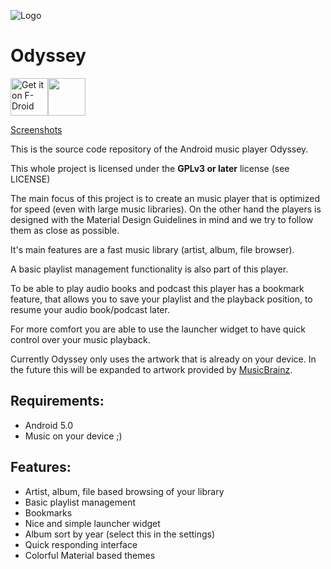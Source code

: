 ![Logo](https://raw.githubusercontent.com/gateship-one/odyssey/master/app/src/main/res/mipmap-xxxhdpi/ic_launcher.png)

# Odyssey 

[<img src="https://f-droid.org/badge/get-it-on.png" alt="Get it on F-Droid" height="60">](https://f-droid.org/app/org.gateshipone.odyssey)<a href="https://play.google.com/store/apps/details?id=org.gateshipone.odyssey"><img src="https://play.google.com/intl/en_us/badges/images/generic/en_badge_web_generic.png" height="60"></a>

[Screenshots](https://github.com/gateship-one/odyssey/wiki/Screenshots)

This is the source code repository of the Android music player Odyssey. 

This whole project is licensed under the **GPLv3 or later** license (see LICENSE)

The main focus of this project is to create an music player that is optimized for speed (even with large music libraries).
On the other hand the players is designed with the Material Design Guidelines in mind and we try to follow them as close
as possible.

It's main features are a fast music library (artist, album, file browser).

A basic playlist management functionality is also part of this player.

To be able to play audio books and podcast this player has a bookmark feature, that allows you to save your playlist and the playback position, to
resume your audio book/podcast later. 

For more comfort you are able to use the launcher widget to have quick control over your music playback.

Currently Odyssey only uses the artwork that is already on your device. In the future this will be expanded to artwork provided by [MusicBrainz](https://www.musicbrainz.org). 

## Requirements: ##
 * Android 5.0
 * Music on your device ;)
 
## Features: ##
 * Artist, album, file based browsing of your library
 * Basic playlist management
 * Bookmarks
 * Nice and simple launcher widget
 * Album sort by year (select this in the settings)
 * Quick responding interface
 * Colorful Material based themes
  


